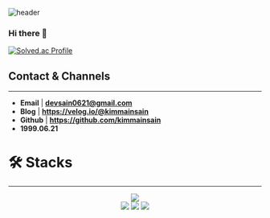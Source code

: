 ![header](https://capsule-render.vercel.app/api?type=waving&color=random)

### Hi there 👋
[![Solved.ac Profile](http://mazassumnida.wtf/api/v2/generate_badge?boj=kmsid007)](https://solved.ac/kmsid007/)

## Contact & Channels

---

- **Email** | **devsain0621@gmail.com**
- **Blog** | **https://velog.io/@kimmainsain**
- **Github** | **https://github.com/kimmainsain**
- **1999.06.21**

# 🛠  Stacks

---

<div align=center> 
  <img src="https://img.shields.io/badge/TypeScript-3178C6?style=for-the-badge&logo=typescript&logoColor=black">
<br>
  <img src="https://img.shields.io/badge/react-61DAFB?style=for-the-badge&logo=react&logoColor=black"> 
  <img src="https://img.shields.io/badge/react native-09D3AC?style=for-the-badge&logo=createreactapp&logoColor=black">
  <img src="https://img.shields.io/badge/next-000000?style=for-the-badge&logo=next.js&logoColor=white">
  
</div>

<!--
**kimmainsain/kimmainsain** is a ✨ _special_ ✨ repository because its `README.md` (this file) appears on your GitHub profile.

Here are some ideas to get you started:

- 🔭 I’m currently working on ...
- 🌱 I’m currently learning ...
- 👯 I’m looking to collaborate on ...
- 🤔 I’m looking for help with ...
- 💬 Ask me about ...
- 📫 How to reach me: ...
- 😄 Pronouns: ...
- ⚡ Fun fact: ...
-->
